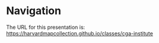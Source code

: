 # Navigation

The URL for this presentation is: https://harvardmapcollection.github.io/classes/cga-institute
